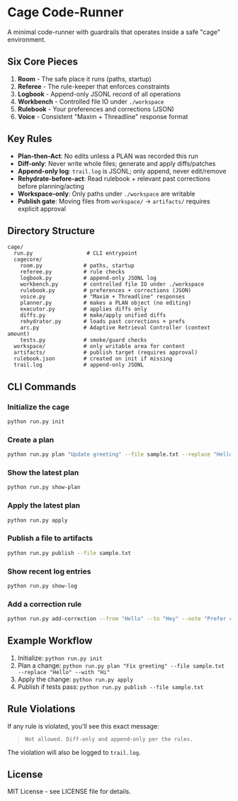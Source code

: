 
# Cage Code-Runner

A minimal code-runner with guardrails that operates inside a safe "cage" environment.

## Six Core Pieces

1. **Room** - The safe place it runs (paths, startup)
2. **Referee** - The rule-keeper that enforces constraints
3. **Logbook** - Append-only JSONL record of all operations
4. **Workbench** - Controlled file IO under `./workspace`
5. **Rulebook** - Your preferences and corrections (JSON)
6. **Voice** - Consistent "Maxim + Threadline" response format

## Key Rules

- **Plan-then-Act**: No edits unless a PLAN was recorded this run
- **Diff-only**: Never write whole files; generate and apply diffs/patches
- **Append-only log**: `trail.log` is JSONL; only append, never edit/remove
- **Rehydrate-before-act**: Read rulebook + relevant past corrections before planning/acting
- **Workspace-only**: Only paths under `./workspace` are writable
- **Publish gate**: Moving files from `workspace/` → `artifacts/` requires explicit approval

## Directory Structure

```
cage/
  run.py                 # CLI entrypoint
  cagecore/
    room.py             # paths, startup
    referee.py          # rule checks
    logbook.py          # append-only JSONL log
    workbench.py        # controlled file IO under ./workspace
    rulebook.py         # preferences + corrections (JSON)
    voice.py            # "Maxim + Threadline" responses
    planner.py          # makes a PLAN object (no editing)
    executor.py         # applies diffs only
    diffs.py            # make/apply unified diffs
    rehydrator.py       # loads past corrections + prefs
    arc.py              # Adaptive Retrieval Controller (context amount)
    tests.py            # smoke/guard checks
  workspace/            # only writable area for content
  artifacts/            # publish target (requires approval)
  rulebook.json         # created on init if missing
  trail.log             # append-only JSONL
```

## CLI Commands

### Initialize the cage
```bash
python run.py init
```

### Create a plan
```bash
python run.py plan "Update greeting" --file sample.txt --replace "Hello" --with "Hey"
```

### Show the latest plan
```bash
python run.py show-plan
```

### Apply the latest plan
```bash
python run.py apply
```

### Publish a file to artifacts
```bash
python run.py publish --file sample.txt
```

### Show recent log entries
```bash
python run.py show-log
```

### Add a correction rule
```bash
python run.py add-correction --from "Hello" --to "Hey" --note "Prefer casual tone"
```

## Example Workflow

1. Initialize: `python run.py init`
2. Plan a change: `python run.py plan "Fix greeting" --file sample.txt --replace "Hello" --with "Hi"`
3. Apply the change: `python run.py apply`
4. Publish if tests pass: `python run.py publish --file sample.txt`

## Rule Violations

If any rule is violated, you'll see this exact message:
> `Not allowed. Diff-only and append-only per the rules.`

The violation will also be logged to `trail.log`.

## License

MIT License - see LICENSE file for details.
